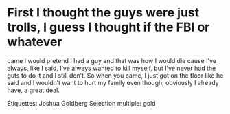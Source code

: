 # First I thought the guys were just trolls, I guess I thought if the FBI or whatever
came I would pretend I had a guy and that was how I would die cause I've
always, like I said, I’ve always wanted to kill myself, but I've never had the guts
to do it and I still don’t. So when you came, I just got on the floor like he said
and I wouldn’t want to hurt my family even though, obviously I already have, a
great deal.

Étiquettes: Joshua Goldberg
Sélection multiple: gold